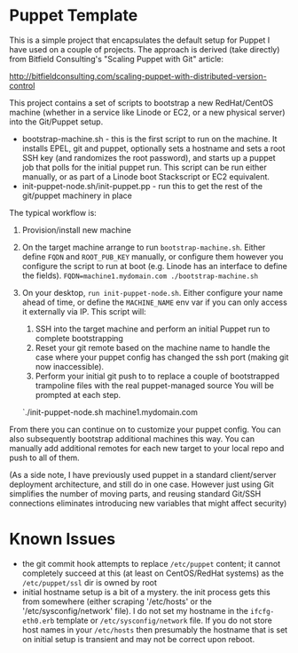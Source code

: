 Puppet Template
===============

This is a simple project that encapsulates the default setup for Puppet I have used on a couple of projects.  The approach is derived (take directly) from Bitfield Consulting's "Scaling Puppet with Git" article:

http://bitfieldconsulting.com/scaling-puppet-with-distributed-version-control

This project contains a set of scripts to bootstrap a new RedHat/CentOS machine (whether in a service like Linode or EC2, or a new physical server) into the Git/Puppet setup.

* bootstrap-machine.sh - this is the first script to run on the machine.  It installs EPEL, git and puppet, optionally sets a hostname and sets a root SSH key (and randomizes the root password), and starts up a puppet job that polls for the initial puppet run.  This script can be run either manually, or as part of a Linode boot Stackscript or EC2 equivalent.
* init-puppet-node.sh/init-puppet.pp - run this to get the rest of the git/puppet machinery in place

The typical workflow is:

1. Provision/install new machine
1. On the target machine arrange to run `bootstrap-machine.sh`.  Either define `FQDN` and `ROOT_PUB_KEY` manually, or configure them however you configure the script to run at boot (e.g. Linode has an interface to define the fields).
    `FQDN=machine1.mydomain.com ./bootstrap-machine.sh`
1. On your desktop, `run init-puppet-node.sh`.  Either configure your name ahead of time, or define the `MACHINE_NAME` env var if you can only access it externally via IP.
   This script will:
   1. SSH into the target machine and perform an initial Puppet run to complete bootstrapping
   1. Reset your git remote based on the machine name to handle the case where your puppet config has changed the ssh port (making git now inaccessible).
   1. Perform your initial git push to to replace a couple of bootstrapped trampoline files with the real puppet-managed source
   You will be prompted at each step.

    `./init-puppet-node.sh machine1.mydomain.com

From there you can continue on to customize your puppet config.  You can also subsequently bootstrap additional machines this way.  You can manually add additional remotes for each new target to your local repo and push to all of them.

(As a side note, I have previously used puppet in a standard client/server deployment architecture, and still do in one case.  However just using Git simplifies the number of moving parts, and reusing standard Git/SSH connections eliminates introducing new variables that might affect security)



Known Issues
============

* the git commit hook attempts to replace `/etc/puppet` content; it cannot completely succeed at this (at least on CentOS/RedHat systems) as the `/etc/puppet/ssl` dir is owned by root
* initial hostname setup is a bit of a mystery.  the init process gets this from somewhere (either scraping '/etc/hosts' or the '/etc/sysconfig/network' file).  I do not set my hostname in the `ifcfg-eth0.erb` template or `/etc/sysconfig/network` file.  If you do not store host names in your `/etc/hosts` then presumably the hostname that is set on initial setup is transient and may not be correct upon reboot.
